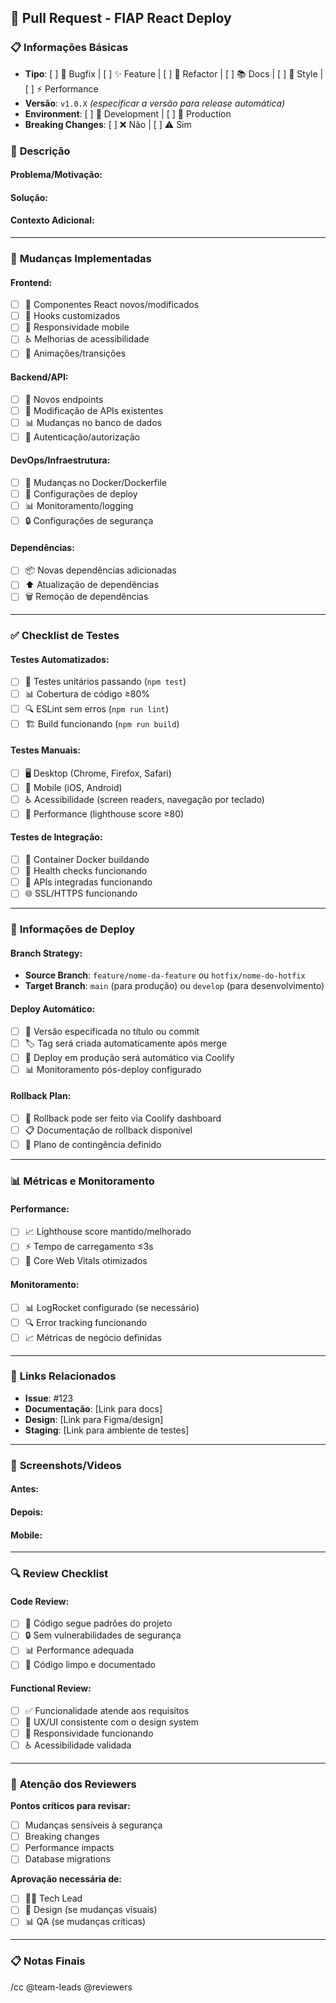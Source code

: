 ## 🚀 Pull Request - FIAP React Deploy

### 📋 **Informações Básicas**
- **Tipo**: [ ] 🐛 Bugfix | [ ] ✨ Feature | [ ] 🔨 Refactor | [ ] 📚 Docs | [ ] 🎨 Style | [ ] ⚡ Performance
- **Versão**: `v1.0.X` *(especificar a versão para release automática)*
- **Environment**: [ ] 🧪 Development | [ ] 🌟 Production
- **Breaking Changes**: [ ] ❌ Não | [ ] ⚠️ Sim

### 📝 **Descrição**
<!-- Descreva o que foi implementado/corrigido -->

#### **Problema/Motivação:**
<!-- Descreva o problema que está sendo resolvido -->

#### **Solução:**
<!-- Descreva a solução implementada -->

#### **Contexto Adicional:**
<!-- Informações extras, links, screenshots, etc. -->

---

### 🔄 **Mudanças Implementadas**
<!-- Marque todas as opções aplicáveis -->

#### **Frontend:**
- [ ] 🎨 Componentes React novos/modificados
- [ ] 🎯 Hooks customizados
- [ ] 📱 Responsividade mobile
- [ ] ♿ Melhorias de acessibilidade
- [ ] 🎪 Animações/transições

#### **Backend/API:**
- [ ] 🔌 Novos endpoints
- [ ] 🔧 Modificação de APIs existentes
- [ ] 📊 Mudanças no banco de dados
- [ ] 🔐 Autenticação/autorização

#### **DevOps/Infraestrutura:**
- [ ] 🐳 Mudanças no Docker/Dockerfile
- [ ] 🚀 Configurações de deploy
- [ ] 📊 Monitoramento/logging
- [ ] 🔒 Configurações de segurança

#### **Dependências:**
- [ ] 📦 Novas dependências adicionadas
- [ ] ⬆️ Atualização de dependências
- [ ] 🗑️ Remoção de dependências

---

### ✅ **Checklist de Testes**
<!-- Marque todos os testes realizados -->

#### **Testes Automatizados:**
- [ ] 🧪 Testes unitários passando (`npm test`)
- [ ] 📊 Cobertura de código ≥80%
- [ ] 🔍 ESLint sem erros (`npm run lint`)
- [ ] 🏗️ Build funcionando (`npm run build`)

#### **Testes Manuais:**
- [ ] 🖥️ Desktop (Chrome, Firefox, Safari)
- [ ] 📱 Mobile (iOS, Android)
- [ ] ♿ Acessibilidade (screen readers, navegação por teclado)
- [ ] 🚀 Performance (lighthouse score ≥80)

#### **Testes de Integração:**
- [ ] 🐳 Container Docker buildando
- [ ] 🏥 Health checks funcionando
- [ ] 🔗 APIs integradas funcionando
- [ ] 🌐 SSL/HTTPS funcionando

---

### 🚀 **Informações de Deploy**

#### **Branch Strategy:**
- **Source Branch**: `feature/nome-da-feature` ou `hotfix/nome-do-hotfix`
- **Target Branch**: `main` (para produção) ou `develop` (para desenvolvimento)

#### **Deploy Automático:**
- [ ] 🎯 Versão especificada no título ou commit
- [ ] 🏷️ Tag será criada automaticamente após merge
- [ ] 🌟 Deploy em produção será automático via Coolify
- [ ] 📊 Monitoramento pós-deploy configurado

#### **Rollback Plan:**
<!-- Descreva como fazer rollback se necessário -->
- [ ] 🔄 Rollback pode ser feito via Coolify dashboard
- [ ] 📋 Documentação de rollback disponível
- [ ] 🚨 Plano de contingência definido

---

### 📊 **Métricas e Monitoramento**
<!-- Se aplicável -->

#### **Performance:**
- [ ] 📈 Lighthouse score mantido/melhorado
- [ ] ⚡ Tempo de carregamento ≤3s
- [ ] 🔄 Core Web Vitals otimizados

#### **Monitoramento:**
- [ ] 📊 LogRocket configurado (se necessário)
- [ ] 🔍 Error tracking funcionando
- [ ] 📈 Métricas de negócio definidas

---

### 🔗 **Links Relacionados**
<!-- Adicione links relevantes -->

- **Issue**: #123
- **Documentação**: [Link para docs]
- **Design**: [Link para Figma/design]
- **Staging**: [Link para ambiente de testes]

---

### 📸 **Screenshots/Videos**
<!-- Adicione capturas de tela ou vídeos das mudanças -->

#### **Antes:**
<!-- Screenshot/video do estado anterior -->

#### **Depois:**
<!-- Screenshot/video do novo estado -->

#### **Mobile:**
<!-- Screenshots mobile se aplicável -->

---

### 🔍 **Review Checklist**
<!-- Para os reviewers -->

#### **Code Review:**
- [ ] 📝 Código segue padrões do projeto
- [ ] 🔒 Sem vulnerabilidades de segurança
- [ ] 📊 Performance adequada
- [ ] 🧹 Código limpo e documentado

#### **Functional Review:**
- [ ] ✅ Funcionalidade atende aos requisitos
- [ ] 🎯 UX/UI consistente com o design system
- [ ] 📱 Responsividade funcionando
- [ ] ♿ Acessibilidade validada

---

### 🚨 **Atenção dos Reviewers**
<!-- Destaque pontos importantes para review -->

**Pontos críticos para revisar:**
- [ ] Mudanças sensíveis à segurança
- [ ] Breaking changes
- [ ] Performance impacts
- [ ] Database migrations

**Aprovação necessária de:**
- [ ] 👨‍💻 Tech Lead
- [ ] 🎨 Design (se mudanças visuais)
- [ ] 📊 QA (se mudanças críticas)

---

### 📋 **Notas Finais**
<!-- Informações adicionais para o time -->

<!-- 
🎯 IMPORTANTE: 
- Inclua a versão no título do PR (ex: "v1.2.3: Implementa nova feature")
- Após merge na main, a tag será criada automaticamente
- Deploy em produção será automático via Coolify
- Monitore os logs de deploy no GitHub Actions
-->

/cc @team-leads @reviewers 